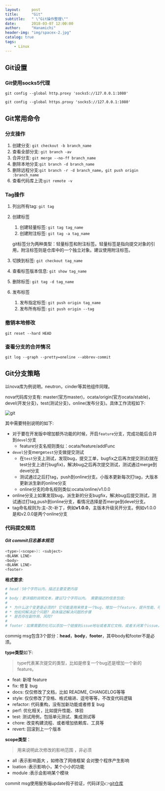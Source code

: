 ```yaml
---
layout:     post
title:      "Git"
subtitle:   " \"Git操作整理\""
date:       2018-03-07 12:00:00
author:     "Hanamichi"
header-img: "img/spacex-2.jpg"
catalog: true
tags:
    - Linux
---
```


## Git设置

### Git使用socks5代理

`git config --global http.proxy 'socks5://127.0.0.1:1080' `

`git config --global https.proxy 'socks5://127.0.0.1:1080' `

## Git常用命令

### 分支操作

1. 创建分支: `git checkout -b branch_name`
2. 查看全部分支: `git branch -av`
3. 合并分支: `git merge --no-ff branch_name`
4. 删除本地分支:`git branch -d branch_name`
5. 删除远程分支:`git branch -r -d branch_name`，`git push origin :branch_name`
6. 查看代码库上流:`git remote -v`

### Tag操作

1. 列出所有tag: `git tag`

2. 创建标签

   1. 创建轻量标签: `git tag tag_name`
   2. 创建附注标签: `git tag -a tag_name`

   git标签分为两种类型：轻量标签和附注标签。轻量标签是指向提交对象的引用，附注标签则是仓库中的一个独立对象。建议使用附注标签。

3. 切换到标签: `git checkout tag_name`

4. 查看标签版本信息: `git show tag_name`

5. 删除标签: `git tag -d tag_name`

6. 发布标签

   1. 发布指定标签: `git push origin tag_name`
   2. 发布所有标签: `git push origin --tag`

### 撤销本地修改

`git reset --hard HEAD`

### 查看分支的合并情况

 `git log --graph --pretty=oneline --abbrev-commit`

## Git分支策略

以nova库为例说明，neutron，cinder等其他组件同理。

nova代码库分支有: master(官方master)，ocata/origin(官方ocata/stable)，devel(开发分支)，test(测试分支)，online(发布分支)。具体工作流程如下:

![git](/Users/hanamichi/work/doc/openstack/img/git.png)

其中需要特别说明的如下:

- 对于要在开发版中增加额外功能的时候，开启`feature`分支，完成功能后合并到`devel`分支
  - feature分支名规则类似：ocata/feature/addFunc
- `devel`分支merge`test`分支做提交测试
  - 在`test`分支上测试，发现bug，提交工单，bugfix之后再次提交测试(就在test分支上进行bugfix)，解决bug之后再次提交测试，测试通过merge到devel分支
  - 测试通过之后打tag，push到online分支。小版本更新每次打tag，大版本更新派生新的online分支
  - online分支的命名规则类似:ocata/online/v1.0.0
- online分支上如果发现bug，派生新的分支bugfix，解决bug后提交测试，测试通过打tag,push到online分支，看情况选择是否merge到devel分支。
- tag命名规则为:主-次-补丁，例如**v1.0.0**，主版本升级另开分支。例如v1.0.0是和v2.0.0是两个online分支

### 代码提交规范

#### *Git commit日志基本规范*

```bash
<type>(<scope>): <subject>
<BLANK LINE>
<body>
<BLANK LINE>
<footer>
```

**格式要求**:

```bash
# head：50个字符以内，描述主要变更内容
#
# body：更详细的说明文本，建议72个字符以内。 需要描述的信息包括:
#
# * 为什么这个变更是必须的? 它可能是用来修复一个bug，增加一个feature，提升性能、可靠性、稳定性等等
# * 他如何解决这个问题? 具体描述解决问题的步骤
# * 是否存在副作用、风险? 
#
# footer：如果需要的化可以添加一个链接到issue地址或者其它文档，或者关闭某个issue。
```

commig msg包含3个部分：**head**，**body**，**footer**，其中body和footer不是必须。

**type类型**如下:

> type代表某次提交的类型，比如是修复一个bug还是增加一个新的feature。

- feat: 新增 feature
- fix: 修复 bug
- docs: 仅仅修改了文档，比如 README, CHANGELOG等等
- style: 仅仅修改了空格、格式缩进、逗号等等，不改变代码逻辑
- refactor: 代码重构，没有加新功能或者修复 bug
- perf: 优化相关，比如提升性能、体验
- test: 测试用例，包括单元测试、集成测试等
- chore: 改变构建流程、或者增加依赖库、工具等
- revert: 回滚到上一个版本

**scope类型**：

> 用来说明此次修改的影响范围 ，非必须

- all :表示影响面大 ，如修改了网络框架  会对整个程序产生影响 
- loation :表示影响小，某个小小的功能  
- module :表示会影响某个模块 

commit msg使用服务端update钩子验证，代码详见:point_right:[git仓库](https://github.com/x893675/githooks)